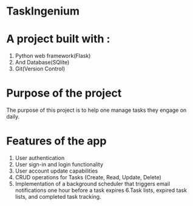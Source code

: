# TaskIngenium

# A project built with :

1. Python web framework(Flask)
2. And Database(SQlite)
3. Git(Version Control)

# Purpose of the project

The purpose of this project is to help one manage tasks they engage on daily.

# Features of the app
1. User authentication
2. User sign-in and login functionality
3. User account update capabilities
4. CRUD operations for Tasks (Create, Read, Update, Delete)
5. Implementation of a background scheduler that triggers email notifications one hour before a task expires
6.Task lists, expired task lists, and completed task tracking.


